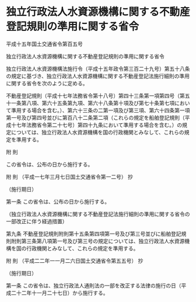# 独立行政法人水資源機構に関する不動産登記規則の準用に関する省令

平成十五年国土交通省令第百五号

独立行政法人水資源機構に関する不動産登記規則の準用に関する省令

独立行政法人水資源機構法施行令（平成十五年政令第三百二十九号）第五十八条の規定に基づき、独立行政法人水資源機構に関する不動産登記法施行細則の準用に関する省令を次のように定める。

不動産登記規則（平成十七年法務省令第十八号）第四十三条第一項第四号（第五十一条第八項、第六十五条第九項、第六十八条第十項及び第七十条第七項において準用する場合を含む。）、第六十三条の二第一項及び第三項、第六十四条第一項第一号及び第四号並びに第百八十二条第二項（これらの規定を船舶登記規則（平成十七年法務省令第二十七号）第四十九条において準用する場合を含む。）の規定については、独立行政法人水資源機構を国の行政機関とみなして、これらの規定を準用する。

附 則

この省令は、公布の日から施行する。

附 則 （平成一七年三月七日国土交通省令第一二号） 抄

（施行期日）

第一条 この省令は、公布の日から施行する。

（独立行政法人水資源機構に関する不動産登記法施行細則の準用に関する省令の一部改正に伴う経過措置）

第九条 不動産登記規則附則第十五条第四項第一号及び第三号並びに船舶登記規則附則第三条第八項第一号及び第三号の規定については、独立行政法人水資源機構を国の行政機関とみなして、これらの規定を準用する。

附 則 （平成二二年一一月二六日国土交通省令第五五号） 抄

（施行期日）

第一条 この省令は、独立行政法人通則法の一部を改正する法律の施行の日（平成二十二年十一月二十七日）から施行する。
